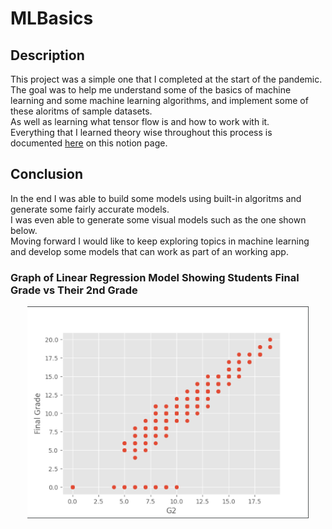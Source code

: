 # MLBasics

## Description
This project was a simple one that I completed at the start of the pandemic.<br>
The goal was to help me understand some of the basics of machine learning and some machine learning algorithms, and implement some of these aloritms of sample datasets.<br>
As well as learning what tensor flow is and how to work with it.<br>
Everything that I learned theory wise throughout this process is documented 
[here](https://www.notion.so/Python-Machine-Learning-Tutorial-8bddc36586364af5acb438e33361e3af)
on this notion page.

## Conclusion
In the end I was able to build some models using built-in algoritms and generate some fairly accurate models.<br> 
I was even able to generate some visual models such as the one shown below.<br> 
Moving forward I would like to keep exploring topics in machine learning and develop some models that can work as part of an working app.<br>

### Graph of Linear Regression Model Showing Students Final Grade vs Their 2nd Grade
<p align="center" style="vertical-align: top; position: relative" >
<img align="top" style="vertical-align:top" src="https://github.com/RansikaP/MLBasics/blob/main/images/graph.PNG" width="450"/>
</p>
